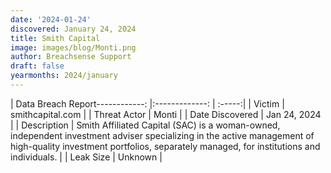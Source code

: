```yaml
---
date: '2024-01-24'
discovered: January 24, 2024
title: Smith Capital
image: images/blog/Monti.png
author: Breachsense Support
draft: false
yearmonths: 2024/january
---
```


| Data Breach Report------------:     |:-------------:    | :-----:|
| Victim      | smithcapital.com      | 
| Threat Actor      | Monti      | 
| Date Discovered      | Jan 24, 2024      | 
| Description      | Smith Affiliated Capital (SAC) is a woman-owned, independent investment adviser specializing in the active management of high-quality investment portfolios, separately managed, for institutions and individuals.      | 
| Leak Size      | Unknown      | 

